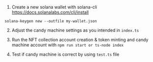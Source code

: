 1. Create a new solana wallet with solana-cli https://docs.solanalabs.com/cli/install

```
solana-keygen new --outfile my-wallet.json
```

2. Adjust the candy machine settings as you intended in `index.ts`

3. Run the NFT collection account creation & token minting and candy machine account with `npm run start or ts-node index`

4. Test if candy machine is correct by using `test.ts` file
